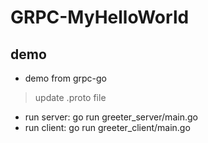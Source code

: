 # GRPC-MyHelloWorld
## demo
* demo from grpc-go
> update .proto file
* run server: go run greeter_server/main.go
* run client: go run greeter_client/main.go

